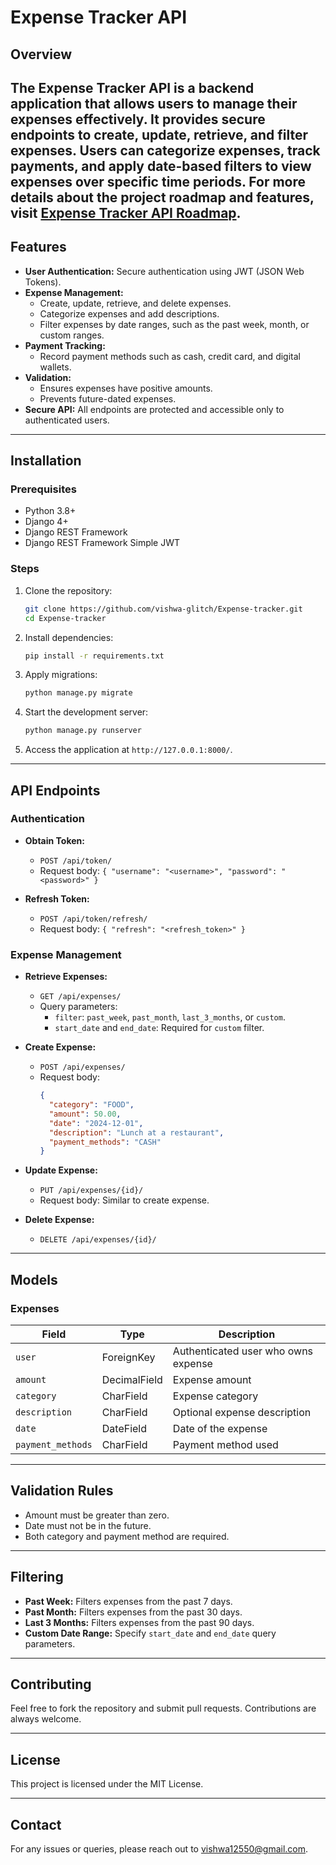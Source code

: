 # Expense Tracker API

## Overview
The Expense Tracker API is a backend application that allows users to manage their expenses effectively. It provides secure endpoints to create, update, retrieve, and filter expenses. Users can categorize expenses, track payments, and apply date-based filters to view expenses over specific time periods.
For more details about the project roadmap and features, visit [Expense Tracker API Roadmap](https://roadmap.sh/projects/expense-tracker-api).
---

## Features
- **User Authentication:** Secure authentication using JWT (JSON Web Tokens).
- **Expense Management:**
  - Create, update, retrieve, and delete expenses.
  - Categorize expenses and add descriptions.
  - Filter expenses by date ranges, such as the past week, month, or custom ranges.
- **Payment Tracking:**
  - Record payment methods such as cash, credit card, and digital wallets.
- **Validation:**
  - Ensures expenses have positive amounts.
  - Prevents future-dated expenses.
- **Secure API:** All endpoints are protected and accessible only to authenticated users.

---

## Installation

### Prerequisites
- Python 3.8+
- Django 4+
- Django REST Framework
- Django REST Framework Simple JWT

### Steps
1. Clone the repository:
   ```bash
   git clone https://github.com/vishwa-glitch/Expense-tracker.git
   cd Expense-tracker
   ```

2. Install dependencies:
   ```bash
   pip install -r requirements.txt
   ```

3. Apply migrations:
   ```bash
   python manage.py migrate
   ```

4. Start the development server:
   ```bash
   python manage.py runserver
   ```

5. Access the application at `http://127.0.0.1:8000/`.

---

## API Endpoints

### Authentication
- **Obtain Token:**
  - `POST /api/token/`
  - Request body: `{ "username": "<username>", "password": "<password>" }`

- **Refresh Token:**
  - `POST /api/token/refresh/`
  - Request body: `{ "refresh": "<refresh_token>" }`

### Expense Management
- **Retrieve Expenses:**
  - `GET /api/expenses/`
  - Query parameters:
    - `filter`: `past_week`, `past_month`, `last_3_months`, or `custom`.
    - `start_date` and `end_date`: Required for `custom` filter.

- **Create Expense:**
  - `POST /api/expenses/`
  - Request body:
    ```json
    {
      "category": "FOOD",
      "amount": 50.00,
      "date": "2024-12-01",
      "description": "Lunch at a restaurant",
      "payment_methods": "CASH"
    }
    ```

- **Update Expense:**
  - `PUT /api/expenses/{id}/`
  - Request body: Similar to create expense.

- **Delete Expense:**
  - `DELETE /api/expenses/{id}/`

---

## Models

### Expenses
| Field            | Type           | Description                          |
|------------------|----------------|--------------------------------------|
| `user`           | ForeignKey     | Authenticated user who owns expense |
| `amount`         | DecimalField   | Expense amount                      |
| `category`       | CharField      | Expense category                    |
| `description`    | CharField      | Optional expense description         |
| `date`           | DateField      | Date of the expense                 |
| `payment_methods`| CharField      | Payment method used                 |

---

## Validation Rules
- Amount must be greater than zero.
- Date must not be in the future.
- Both category and payment method are required.

---

## Filtering
- **Past Week:** Filters expenses from the past 7 days.
- **Past Month:** Filters expenses from the past 30 days.
- **Last 3 Months:** Filters expenses from the past 90 days.
- **Custom Date Range:** Specify `start_date` and `end_date` query parameters.

---

## Contributing
Feel free to fork the repository and submit pull requests. Contributions are always welcome.

---

## License
This project is licensed under the MIT License.

---

## Contact
For any issues or queries, please reach out to [vishwa12550@gmail.com](mailto:vishwa12550@gmail.com).

